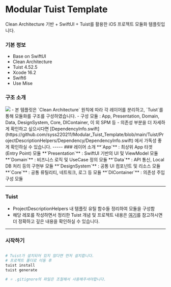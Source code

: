 # Modular Tuist Template
Clean Architecture 기반 + SwiftUI + Tuist를 활용한 iOS 프로젝트 모듈화 템플릿입니다.
  
### 기본 정보
- Base on SwiftUI 
- Clean Architecture
- Tuist 4.52.5
- Xcode 16.2
- Swift6
- Use Mise
  
### 구조 소개
<img src = "https://img1.daumcdn.net/thumb/R1280x0/?scode=mtistory2&fname=https%3A%2F%2Fblog.kakaocdn.net%2Fdna%2FkEe9P%2FbtsPsuqwPYd%2FAAAAAAAAAAAAAAAAAAAAAMDoKjySb53go6AQW2f1BG9Ob6D-wMMAPzWEmuvZ3nVA%2Fimg.png%3Fcredential%3DyqXZFxpELC7KVnFOS48ylbz2pIh7yKj8%26expires%3D1753973999%26allow_ip%3D%26allow_referer%3D%26signature%3D7ziWUmTwz3T8HA7WfUmzCxi7L3Q%253D">
- 본 템플릿은 `Clean Architecture` 원칙에 따라 각 레이어를 분리하고, `Tuist`를 통해 모듈화를 구조를 구성하였습니다.
- 구성 모듈 : App, Presentation, Domain, Data, DesignSystem, Core, DIContainer, 이 외 SPM 등
- 의존성 부분을 더 자세하게 확인하고 싶으시다면 [DependencyInfo.swift](https://github.com/syss220211/Modular_Tuist_Template/blob/main/Tuist/ProjectDescriptionHelpers/Dependency/DependencyInfo.swift) 에서 가독성 좋게 확인하실 수 있습니다.
-----
### 레이어 소개
**`App`** : 최상위 App 타겟 (Entry Point) 모듈
**`Presentation`** : SwiftUI 기반의 UI 및 ViewModel 모듈
**`Domain`** : 비즈니스 로직 및 UseCase 정의 모듈
**`Data`** : API 통신, Local DB 처리 등의 구현부 모듈
**`DesignSystem`** : 공통 UI 컴포넌트 및 리소스 모듈
**`Core`** : 공통 류틸리티, 네트워크, 로그 등 모듈
**`DIContainer`** : 의존성 주입 구성 모듈

-----
### Tuist 
- ProjectDescriptionHelpers 내 템플릿 유틸 함수들 정리하여 모듈을 구성함
- 해당 레포를 작성하면서 정리한 Tuist 개념 및 프로젝트 내용은 [여기](https://sy-catbutler.tistory.com/83)를 참고하시면 더 정확하고 깊은 내용을 확인하실 수 있습니다. 

------
### 시작하기

```bash

# Tuist가 설치되어 있지 않다면 먼저 설치합니다.
# 프로젝트 폴더로 이동 후
tuist install
tuist generate

# ⭐️ .gitignore의 파일은 조절해서 사용해주셔야합니다.
```

